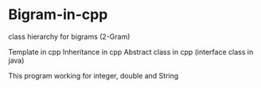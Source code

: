 # Bigram-in-cpp

class hierarchy for bigrams (2-Gram)

Template in cpp
Inheritance in cpp
Abstract class in cpp (interface class in java)

This program working for integer, double and String
